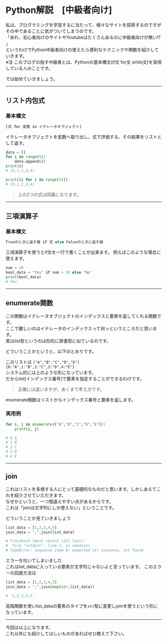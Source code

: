 # Python解説　[中級者向け]

私は、プログラミングを学習するに当たって、様々なサイトを探索するのですがその中であることに気がついてしまうのです。  
「あれ、初心者向けのサイトやYoutubeはたくさんあるのに中級者向けが無い!? 」  
というわけでPython中級者向けの使えたら便利なテクニックや関数を紹介していきます。  
※注 このブログの指す中級者とは、Pythonの基本構文(if文 for文 while文)を習得している人のことです。


では始めていきましょう。

---
## リスト内包式
### 基本構文
```python
[式 for 変数 in イテレータオブジェクト]
```
イテレータオブジェクトを変数へ取り出し、式で評価する、その結果をリストとして返す。
```python
data = []
for i in range(5):
    data.append(i)
print(i)
# [0,1,2,3,4]
```
```python
print([i for i in range(5)])
# [0,1,2,3,4]
```
> 上の2つの式は同義になります。

---
## 三項演算子
### 基本構文
```python
Trueのときに返す値 if 式 else Falseのときに返す値
```
三項演算子を使うとif文を一行で書くことが出来ます。
例えばこのような場合に使えます。
```python
num = 20
bool_data = "Yes" if num > 10 else "No"
print(bool_data)
# Yes
```

---
## enumerate関数
この関数はイテレータオブジェクトのインデックスと要素を返してくれる関数です。  
ここで難しいのはイテレータのインデックスって何っというところだと思います。  
実はlist型というのは形的に辞書型に似ているのです。  

どういうことかというと、以下のとおりです。

このリストは 
```["A","B","C","D","E"]```  
```{0:"A",1:"B",2:"C",3:"D",4:"E"}```  
システム的には上のような形になっています。   
だからlist[インデックス番号]で要素を指定することができるわけです。  
> 正確には違いますが、あくまで考え方です。

enumerate関数はリストからインデックス番号と要素を返します。


### 実用例
```python
for i, j in enumerate(["A","B","C","D","E"]):
    print(i, j)

# 0 A
# 1 B
# 2 C
# 3 D
# 4 E
```
---
## join
これはリストを多様する人にとって基礎的なものだと思います。しかしあえてこれを紹介させていただきます。  
なぜかというと、一つ間違えやすい点があるからです。  
これは「joinは文字列にしか使えない」ということです。

どういうことか見ていきましょう

```python
list_data = [1,2,3,4,5]
join_data = ",".join(list_data)

# Traceback (most recent call last):
#  File "<stdin>", line 1, in <module>
# TypeError: sequence item 0: expected str instance, int found
```
エラーを吐いてしまいました  
これはlist_dataに入っている要素が文字列じゃないよと言っています。
このエラーの回避方法は
```python
list_data = [1,2,3,4,5]
join_data = ",".join(map(str,list_data))

# '1,2,3,4,5'
```
高階関数を使いlist_dataの要素のタイプを```str```型に変更しjoinを使うという形になっています。

---
今回は以上になります。  
これ以外にも紹介してほしいものがあればぜひ教えて下さい。